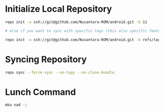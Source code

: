 # Initialize Local Repository #
```bash
repo init -u ssh://git@github.com/Nusantara-ROM/android.git -b 11

# else if you want to sync with specific tags (this also specific features inline with selected tag version)

repo init -u ssh://git@github.com/Nusantara-ROM/android.git -b refs/tags/<tags>
```

# Syncing Repository # 
```bash
repo sync --force-sync --no-tags --no-clone-bundle
```

# Lunch Command # 
```bash
mka nad -j
```
